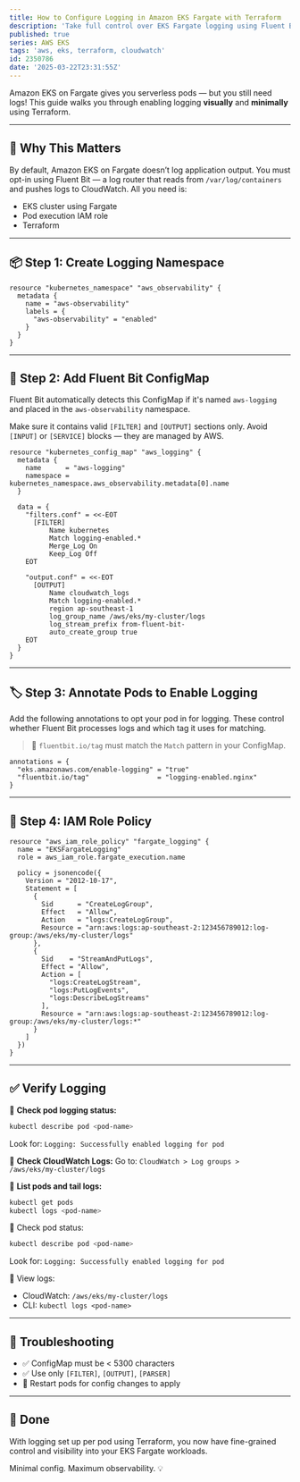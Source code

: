 ```yaml
---
title: How to Configure Logging in Amazon EKS Fargate with Terraform
description: 'Take full control over EKS Fargate logging using Fluent Bit, ConfigMaps, and Terraform.'
published: true
series: AWS EKS
tags: 'aws, eks, terraform, cloudwatch'
id: 2350786
date: '2025-03-22T23:31:55Z'
---
```


Amazon EKS on Fargate gives you serverless pods — but you still need logs!
This guide walks you through enabling logging **visually** and **minimally** using Terraform.

---

## 📘 Why This Matters

By default, Amazon EKS on Fargate doesn’t log application output. You must opt-in using Fluent Bit — a log router that reads from `/var/log/containers` and pushes logs to CloudWatch. All you need is:

- EKS cluster using Fargate
- Pod execution IAM role
- Terraform

---

## 📦 Step 1: Create Logging Namespace

```hcl
resource "kubernetes_namespace" "aws_observability" {
  metadata {
    name = "aws-observability"
    labels = {
      "aws-observability" = "enabled"
    }
  }
}
```

---

## 📝 Step 2: Add Fluent Bit ConfigMap

Fluent Bit automatically detects this ConfigMap if it's named `aws-logging` and placed in the `aws-observability` namespace.

Make sure it contains valid `[FILTER]` and `[OUTPUT]` sections only. Avoid `[INPUT]` or `[SERVICE]` blocks — they are managed by AWS.

```hcl
resource "kubernetes_config_map" "aws_logging" {
  metadata {
    name      = "aws-logging"
    namespace = kubernetes_namespace.aws_observability.metadata[0].name
  }

  data = {
    "filters.conf" = <<-EOT
      [FILTER]
          Name kubernetes
          Match logging-enabled.*
          Merge_Log On
          Keep_Log Off
    EOT

    "output.conf" = <<-EOT
      [OUTPUT]
          Name cloudwatch_logs
          Match logging-enabled.*
          region ap-southeast-1
          log_group_name /aws/eks/my-cluster/logs
          log_stream_prefix from-fluent-bit-
          auto_create_group true
    EOT
  }
}
```

---

## 🏷️ Step 3: Annotate Pods to Enable Logging

Add the following annotations to opt your pod in for logging. These control whether Fluent Bit processes logs and which tag it uses for matching.

> 🧠 `fluentbit.io/tag` must match the `Match` pattern in your ConfigMap.

```hcl
annotations = {
  "eks.amazonaws.com/enable-logging" = "true"
  "fluentbit.io/tag"                 = "logging-enabled.nginx"
}
```

---

## 🔐 Step 4: IAM Role Policy

```hcl
resource "aws_iam_role_policy" "fargate_logging" {
  name = "EKSFargateLogging"
  role = aws_iam_role.fargate_execution.name

  policy = jsonencode({
    Version = "2012-10-17",
    Statement = [
      {
        Sid      = "CreateLogGroup",
        Effect   = "Allow",
        Action   = "logs:CreateLogGroup",
        Resource = "arn:aws:logs:ap-southeast-2:123456789012:log-group:/aws/eks/my-cluster/logs"
      },
      {
        Sid    = "StreamAndPutLogs",
        Effect = "Allow",
        Action = [
          "logs:CreateLogStream",
          "logs:PutLogEvents",
          "logs:DescribeLogStreams"
        ],
        Resource = "arn:aws:logs:ap-southeast-2:123456789012:log-group:/aws/eks/my-cluster/logs:*"
      }
    ]
  })
}
```

---

## ✅ Verify Logging

📌 **Check pod logging status:**

```bash
kubectl describe pod <pod-name>
```

Look for:
`Logging: Successfully enabled logging for pod`

📌 **Check CloudWatch Logs:**
Go to: `CloudWatch > Log groups > /aws/eks/my-cluster/logs`

📌 **List pods and tail logs:**

```bash
kubectl get pods
kubectl logs <pod-name>
```

📌 Check pod status:

```bash
kubectl describe pod <pod-name>
```

Look for:
`Logging: Successfully enabled logging for pod`

📌 View logs:

- CloudWatch: `/aws/eks/my-cluster/logs`
- CLI: `kubectl logs <pod-name>`

---

## 🧪 Troubleshooting

- ✅ ConfigMap must be < 5300 characters
- ✅ Use only `[FILTER]`, `[OUTPUT]`, `[PARSER]`
- 🔁 Restart pods for config changes to apply

---

## 🎯 Done

With logging set up per pod using Terraform, you now have fine-grained control and visibility into your EKS Fargate workloads.

Minimal config. Maximum observability. 💡
